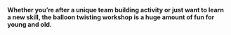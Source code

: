 **Whether you’re after a unique team building activity or just want to learn a new skill, the balloon twisting workshop is a huge amount of fun for young and old.**